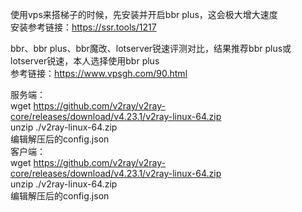 使用vps来搭梯子的时候，先安装并开启bbr plus，这会极大增大速度  
安装参考链接：https://ssr.tools/1217  

bbr、bbr plus、bbr魔改、lotserver锐速评测对比，结果推荐bbr plus或lotserver锐速，本人选择使用bbr plus  
参考链接：https://www.vpsgh.com/90.html  

服务端：  
wget https://github.com/v2ray/v2ray-core/releases/download/v4.23.1/v2ray-linux-64.zip  
unzip ./v2ray-linux-64.zip  
编辑解压后的config.json  
客户端：  
wget https://github.com/v2ray/v2ray-core/releases/download/v4.23.1/v2ray-linux-64.zip  
unzip ./v2ray-linux-64.zip  
编辑解压后的config.json  
